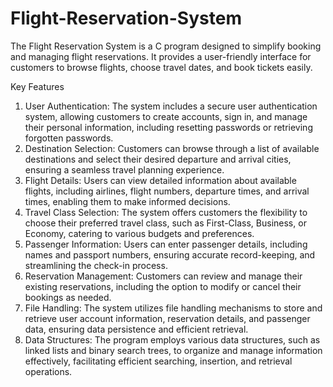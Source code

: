 # Flight-Reservation-System
The Flight Reservation System is a C program designed to simplify booking and managing flight reservations. It provides a user-friendly interface for customers to browse flights, choose travel dates, and book tickets easily.



Key Features
1.	User Authentication: The system includes a secure user authentication system, allowing customers to create accounts, sign in, and manage their personal information, including resetting passwords or retrieving forgotten passwords.
2.	Destination Selection: Customers can browse through a list of available destinations and select their desired departure and arrival cities, ensuring a seamless travel planning experience.
3.	Flight Details: Users can view detailed information about available flights, including airlines, flight numbers, departure times, and arrival times, enabling them to make informed decisions.
4.	Travel Class Selection: The system offers customers the flexibility to choose their preferred travel class, such as First-Class, Business, or Economy, catering to various budgets and preferences.
5.	Passenger Information: Users can enter passenger details, including names and passport numbers, ensuring accurate record-keeping, and streamlining the check-in process.
6.	Reservation Management: Customers can review and manage their existing reservations, including the option to modify or cancel their bookings as needed.
7.	File Handling: The system utilizes file handling mechanisms to store and retrieve user account information, reservation details, and passenger data, ensuring data persistence and efficient retrieval.
8.	Data Structures: The program employs various data structures, such as linked lists and binary search trees, to organize and manage information effectively, facilitating efficient searching, insertion, and retrieval operations.

